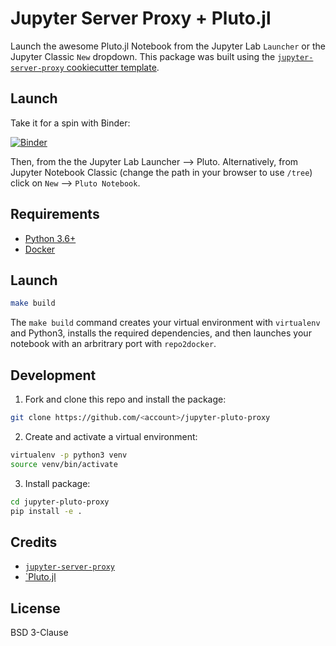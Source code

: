 # Jupyter Server Proxy + Pluto.jl

Launch the awesome Pluto.jl Notebook from the Jupyter Lab `Launcher` or the Jupyter Classic `New` dropdown. This package was built using the [`jupyter-server-proxy` cookiecutter template](https://github.com/illumidesk/cookiecutter-jupyter-server-proxy).

## Launch

Take it for a spin with Binder:

[![Binder](https://mybinder.org/badge_logo.svg)](https://mybinder.org/v2/gh/illumidesk/jupyter-pluto-proxy/main?urlpath=pluto)

Then, from the the Jupyter Lab Launcher --> Pluto. Alternatively, from Jupyter Notebook Classic (change the path in your browser to use `/tree`) click on `New` --> `Pluto Notebook`.

## Requirements

- [Python 3.6+](https://www.python.org/downloads/)
- [Docker](https://docs.docker.com/get-docker/)

## Launch

```bash
make build
```

The `make build` command creates your virtual environment with `virtualenv` and Python3, installs the required dependencies, and then launches your notebook with an arbritrary port with `repo2docker`.

## Development

1. Fork and clone this repo and install the package:

```bash
git clone https://github.com/<account>/jupyter-pluto-proxy
```

2. Create and activate a virtual environment:

```bash
virtualenv -p python3 venv
source venv/bin/activate
```

3. Install package:

```bash
cd jupyter-pluto-proxy
pip install -e .
```

## Credits

- [`jupyter-server-proxy`](https://github.com/jupyterhub/jupyter-server-proxy)
- [`Pluto.jl](https://github.com/fonsp/Pluto.jl)

## License

BSD 3-Clause
